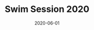 ---
date: 2020-06-01
description: Casual Swimming Session
event_id: 2020session
events:
  Swimming:
  - 40ft Free (Middle)
  - 80ft Free (Middle)
  - 160ft Free (Middle)
layout: post
photos: []
title: Swim Session 2020

---